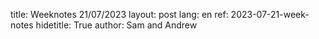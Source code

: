 title: Weeknotes 21/07/2023
layout: post
lang: en
ref: 2023-07-21-week-notes
hidetitle: True
author: Sam and Andrew
